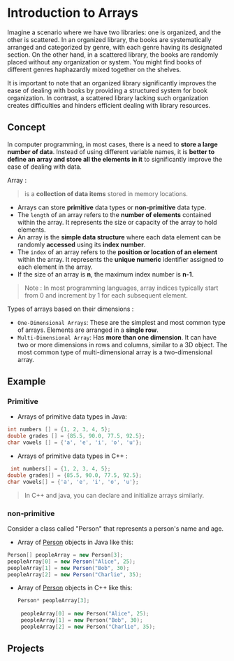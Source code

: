 # Introduction to Arrays
Imagine a scenario where we have two libraries: one is organized, and the other is scattered. In an organized library, the books are systematically arranged and categorized by genre, with each genre having its designated section. On the other hand, in a scattered library, the books are randomly placed without any organization or system. You might find books of different genres haphazardly mixed together on the shelves.

It is important to note that an organized library significantly improves the ease of dealing with books by providing a structured system for book organization. In contrast, a scattered library lacking such organization creates difficulties and hinders efficient dealing with library resources.

## Concept
In computer programming, in most cases, there is a need to **store a large number of data**. Instead of using different variable names, it is **better to define an array and store all the elements in it** to significantly improve the ease of dealing with data.

Array :  
> is a **collection of data items** stored in memory locations.
- Arrays can store **primitive** data types or **non-primitive** data type.
- The `length` of an array refers to the **number of elements** contained within the array. It represents the size or capacity of the array to hold elements.
- An array is the **simple data structure** where each data element can be randomly **accessed** using its **index number**.
- The `index` of an array refers to the **position or location of an element** within the array. It represents the **unique numeric** identifier assigned to each element in the array.
- If the size of an array is **n**, the maximum index number is **n-1**.
 >  Note : In most programming languages, array indices typically start from 0 and increment by 1 for each subsequent element.

Types of arrays based on their dimensions :

- `One-Dimensional Arrays`: These are the simplest and most common type of arrays. Elements are arranged in a **single row**.
- `Multi-Dimensional Array`: Has **more than one dimension**. It can have two or more dimensions in rows and columns, similar to a 3D object. The most common type of multi-dimensional array is a two-dimensional array.


## Example 

### Primitive 
- Arrays of primitive data types in Java:

```java
int numbers [] = {1, 2, 3, 4, 5};
double grades [] = {85.5, 90.0, 77.5, 92.5};
char vowels [] = {'a', 'e', 'i', 'o', 'u'};
```

- Arrays of primitive data types in C++ :
```c++
 int numbers[] = {1, 2, 3, 4, 5};
double grades[] = {85.5, 90.0, 77.5, 92.5};
char vowels[] = {'a', 'e', 'i', 'o', 'u'};
  ```
> In C++ and java, you can declare and initialize arrays similarly. 

### non-primitive
Consider a class called "Person" that represents a person's name and age. 

- Array of [Person](https://github.com/SAFCSP-Team/data-structures-and-algorithms-bootcamp/blob/main/data-structures-and-algorithms-101/02-data-structures/01-arrays/code/Person.java) objects in Java like this:
 ``` java
Person[] peopleArray = new Person[3];
peopleArray[0] = new Person("Alice", 25);
peopleArray[1] = new Person("Bob", 30);
peopleArray[2] = new Person("Charlie", 35);
```
- Array of [Person](https://github.com/SAFCSP-Team/data-structures-and-algorithms-bootcamp/blob/main/data-structures-and-algorithms-101/02-data-structures/01-arrays/code/person.cpp) objects in C++ like this:
   ```C++
  Person* peopleArray[3];
    
    peopleArray[0] = new Person("Alice", 25);
    peopleArray[1] = new Person("Bob", 30);
    peopleArray[2] = new Person("Charlie", 35);
  ```

## Projects




